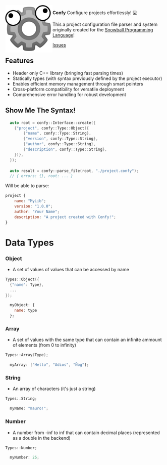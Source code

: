 
<img src="assets/logo.png" height="150" align="left"/>

**Confy**
Configure projects effortlessly! 💻

This a project configuration file parser and system originally created for the [Snowball Programming Language](https://github.com/snowball-lang)!

[Issues](https://github.com/mauro-balades/confy/issues)

## Features

* Header only C++ library (bringing fast parsing times)
* Statically types (with syntax previously defined by the project executor)
* Enables efficient memory management through smart pointers
* Cross-platform compatibility for versatile deployment
* Comprehensive error handling for robust development

## Show Me The Syntax!

```c++
  auto root = confy::Interface::create({
    {"project", confy::Type::Object({
        {"name", confy::Type::String},
        {"version", confy::Type::String},
        {"author", confy::Type::String},
        {"description", confy::Type::String},
    })},
  });

  auto result = confy::parse_file(root, "./project.confy");
  // { errors: {}, root: ... }
```

Will be able to parse:

```js
project {
    name: "MyLib";
    version: "1.0.0";
    author: "Your Name";
    description: "A project created with Confy!";
}
```

# Data Types

### Object

* A set of values of values that can be accessed by name

```c++
Types::Object({
  {"name": Type},
  ...
});
```

```js
  myObject: {
    name: type
  };
```

### Array

* A set of values with the same type that can contain an infinite ammount of elements (from 0 to infinity)

```c++
Types::Array(Type);
```

```js
  myArray: ["Hello", "Adios", "Ñog"];
```

### String

* An array of characters (it's just a string) 

```c++
Types::String;
```

```js
  myName: "mauro!";
```

### Number

* A number from -inf to inf that can contain decimal places (represented as a double in the backend)

```c++
Types::Number;
```

```js
  myNumber: 25;
```